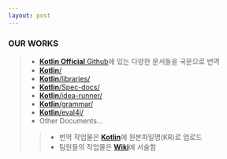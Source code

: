 ```yaml
---
layout: post
---
```


### OUR WORKS
> * [**Kotlin Official** Github](https://github.com/JetBrains/kotlin)에 있는 다양한 문서들을 국문으로 번역
> * [**Kotlin**/](https://github.com/18-1-SKKU-OSS/kotlin)
> * [**Kotlin**/libraries/](https://github.com/18-1-SKKU-OSS/kotlin/tree/master/libraries/)
> * [**Kotlin**/Spec-docs/](https://github.com/18-1-SKKU-OSS/kotlin/tree/master/spec-docs/)
> * [**Kotlin**/idea-runner/](https://github.com/18-1-SKKU-OSS/kotlin/tree/master/idea-runner/)
> * [**Kotlin**/grammar/](https://github.com/18-1-SKKU-OSS/kotlin/tree/master/grammar)
> * [**Kotlin**/eval4j/](https://github.com/18-1-SKKU-OSS/kotlin/tree/master/eval4j)
> * Other Documents...
> > * 번역 작업물은 [**Kotlin**](https://github.com/18-1-SKKU-OSS/kotlin)에 원본파일명(KR)로 업로드   
> > * 팀원들의 작업물은 [**Wiki**](https://github.com/18-1-SKKU-OSS/2018-1-OSS-L6/wiki)에 서술함
